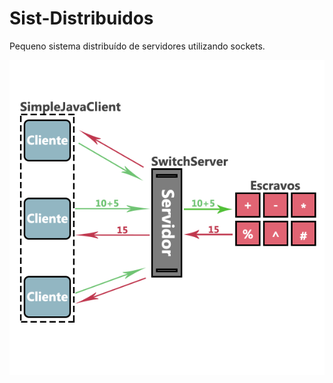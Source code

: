 # Sist-Distribuidos

Pequeno sistema distribuído de servidores utilizando sockets.

![](diagrama.png "diagrama do projeto")
